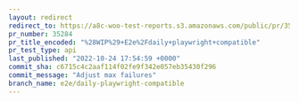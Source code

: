 ```yaml
---
layout: redirect
redirect_to: https://a8c-woo-test-reports.s3.amazonaws.com/public/pr/35284/api/index.html
pr_number: 35284
pr_title_encoded: "%28WIP%29+E2e%2Fdaily+playwright+compatible"
pr_test_type: api
last_published: "2022-10-24 17:54:59 +0000"
commit_sha: c6715c4c2aaf114f02fe9f342e057eb35430f296
commit_message: "Adjust max failures"
branch_name: e2e/daily-playwright-compatible
---
```

